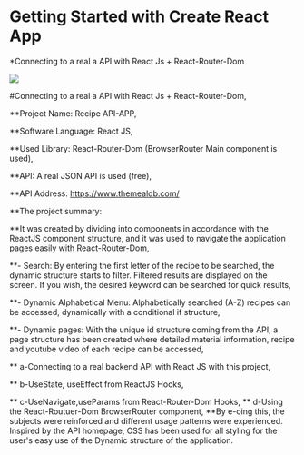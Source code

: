 # Getting Started with Create React App
*Connecting to a real a API with React Js + React-Router-Dom


![](https://github.com/muratavci05/reactJS_recibeApp/blob/960266f01961a550970a61c20da3f304e29f02fd/src/Component/assents/recipeApp.gif)

#Connecting to a real a API with React Js + React-Router-Dom,

**Project Name: Recipe API-APP,

**Software Language: React JS,

**Used Library: React-Router-Dom (BrowserRouter Main component is used),

**API: A real JSON API is used (free),

**API Address: https://www.themealdb.com/

**The project summary:

**It was created by dividing into components in accordance with the ReactJS component structure, and it was used to navigate the application pages easily with React-Router-Dom,

**- Search: By entering the first letter of the recipe to be searched, the dynamic structure starts to filter. Filtered results are displayed on the screen. If you wish, the desired keyword can be searched for quick results,

**- Dynamic Alphabetical Menu: Alphabetically searched (A-Z) recipes can be accessed, dynamically with a conditional if structure,

**- Dynamic pages: With the unique id structure coming from the API, a page structure has been created where detailed material information, recipe and youtube video of each recipe can be accessed,


** a-Connecting to a real backend API with React JS with this project,

** b-UseState, useEffect from ReactJS Hooks,

** c-UseNavigate,useParams from React-Router-Dom Hooks,
** d-Using the React-Routuer-Dom BrowserRouter component,
**By e-oing this, the subjects were reinforced and different usage patterns were experienced.
Inspired by the API homepage, CSS has been used for all styling for the user's easy use of the Dynamic structure of the application.
